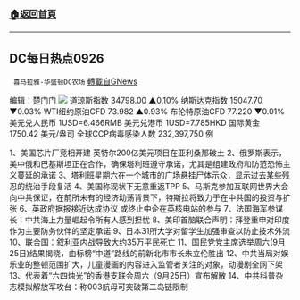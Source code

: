 ###  [:house:返回首頁](https://github.com/ourhimalayas/txt)
---


## DC每日热点0926
` 喜马拉雅-华盛顿DC农场` [轉載自GNews](https://gnews.org/zh-hans/1556501/)

编辑：楚门门
![](https://assets.gnews.org/wp-content/uploads/2021/09/F5620EF8-F0A8-426C-969E-876BD86097B7-scaled.jpeg)
道琼斯指数 34798.00 ▲0.10%
纳斯达克指数 15047.70 ▼0.03%
WTI纽约原油CFD 73.982 ▲0.93%
布伦特原油CFD 77.220 ▼0.01%
美元兑人民币 1USD=6.466RMB
美元兑港币 1USD=7.785HKD
国际黄金 1750.42 美元/盎司
全球CCP病毒感染人数 232,397,750 例

1、美国芯片厂竞相开建 英特尔200亿美元项目在亚利桑那破土
2、俄罗斯表示，美中俄和巴基斯坦正在合作，确保塔利班遵守承诺，尤其是组建政府和防范恐怖主义蔓延的承诺
3、塔利班星期六在一个城市的广场悬挂尸体示众，显示过去某些残忍的统治手段复活
4、美国称现状下无意重返TPP
5、马斯克参加互联网世界大会向中共保证，在前所未有的经济动荡背景下，特斯拉将致力于在中共国的投资与扩张
6、英政府据报接近达成协议 或终止中企在英核电站的参与
7、法国海军参谋长：中共海上力量崛起令所有人感到担忧
8、美印首脑联合声明：拜登重申对印度作为主要防务伙伴的坚定承诺
9、日本31所大学对留学生加强审查以防止技术外流
10、联合国：叙利亚内战导致大约35万平民死亡
11、国民党党主席选举周六(9月25日)结果揭晓，由标榜“中道”路线的前新北市市长朱立伦胜出
12、中共当局对娱乐业的整顿范围扩大，儿童漫画的内容进入监管者关注的对象，动漫剧全网下架
13、代表着“六四烛光”的香港支联会周六（9月25日）宣布解散
14、中共科普杂志模拟解放军攻台：称003航母可突破第二岛链限制
